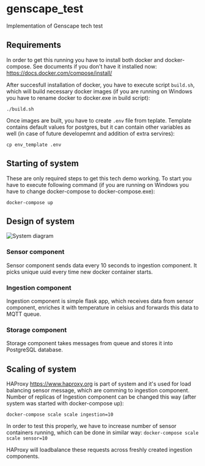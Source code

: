# genscape_test
Implementation of Genscape tech test

## Requirements
In order to get this running you have to install both docker and docker-compose. See documents if you don't have it installed now: https://docs.docker.com/compose/install/

After succesfull installation of docker, you have to execute script `build.sh`, which will build necessary docker images (if you are running on Windows you have to rename docker to docker.exe in build script):


```./build.sh```

Once images are built, you have to create `.env` file from teplate. Template contains default values for postgres, but it can contain other variables as well (in case of future developemnt and addition of extra servires):


```cp env_template .env```

## Starting of system

These are only required steps to get this tech demo working. To start you have to execute following command (if you are running on Windows you have to change docker-compose to docker-compose.exe):


```docker-compose up```

## Design of system

![System diagram](diagram.png)

### Sensor component
Sensor component sends data every 10 seconds to ingestion component. It picks unique uuid every time new docker container starts.

### Ingestion component
Ingestion component is simple flask app, which receives data from sensor component, enriches it with temperature in celsius and forwards this data to MQTT queue.

### Storage component
Storage component takes messages from queue and stores it into PostgreSQL database.

## Scaling of system
HAProxy https://www.haproxy.org is part of system and it's used for load balancing sensor message, which are comming to ingestion component. Number of replicas of Ingestion component can be changed this way (after system was started with docker-compose up):

```docker-compose scale scale ingestion=10```

In order to test this properly, we have to increase number of sensor containers running, which can be done in similar way:
```docker-compose scale scale sensor=10```

HAProxy will loadbalance these requests across freshly created ingestion components.

